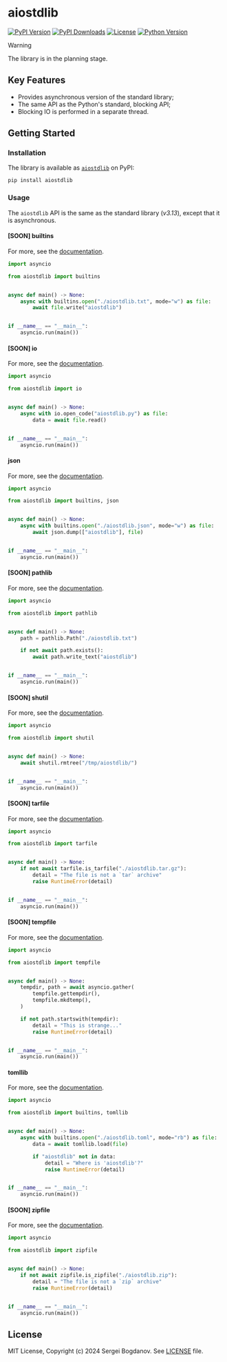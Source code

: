 # aiostdlib

[![PyPI Version][shields/pypi/version]][pypi/homepage]
[![PyPI Downloads][shields/pypi/downloads]][pypi/homepage]
[![License][shields/pypi/license]][github/license]
[![Python Version][shields/python/version]][pypi/homepage]

> [!WARNING]
> The library is in the planning stage.

## Key Features

* Provides asynchronous version of the standard library;
* The same API as the Python's standard, blocking API;
* Blocking IO is performed in a separate thread.

## Getting Started

### Installation

The library is available as [`aiostdlib`][pypi/homepage] on PyPI:

```shell
pip install aiostdlib
```

### Usage

The `aiostdlib` API is the same as the standard library (*v3.13*), except that it is asynchronous.

#### [SOON] builtins

For more, see the [documentation][github/docs/builtins].

```python
import asyncio

from aiostdlib import builtins


async def main() -> None:
    async with builtins.open("./aiostdlib.txt", mode="w") as file:
        await file.write("aiostdlib")


if __name__ == "__main__":
    asyncio.run(main())
```

#### [SOON] io

For more, see the [documentation][github/docs/io].

```python
import asyncio

from aiostdlib import io


async def main() -> None:
    async with io.open_code("aiostdlib.py") as file:
        data = await file.read()


if __name__ == "__main__":
    asyncio.run(main())
```

#### json

For more, see the [documentation][github/docs/json].

```python
import asyncio

from aiostdlib import builtins, json


async def main() -> None:
    async with builtins.open("./aiostdlib.json", mode="w") as file:
        await json.dump(["aiostdlib"], file)


if __name__ == "__main__":
    asyncio.run(main())
```

#### [SOON] pathlib

For more, see the [documentation][github/docs/pathlib].

```python
import asyncio

from aiostdlib import pathlib


async def main() -> None:
    path = pathlib.Path("./aiostdlib.txt")

    if not await path.exists():
        await path.write_text("aiostdlib")


if __name__ == "__main__":
    asyncio.run(main())
```

#### [SOON] shutil

For more, see the [documentation][github/docs/shutil].

```python
import asyncio

from aiostdlib import shutil


async def main() -> None:
    await shutil.rmtree("/tmp/aiostdlib/")


if __name__ == "__main__":
    asyncio.run(main())
```

#### [SOON] tarfile

For more, see the [documentation][github/docs/tarfile].

```python
import asyncio

from aiostdlib import tarfile


async def main() -> None:
    if not await tarfile.is_tarfile("./aiostdlib.tar.gz"):
        detail = "The file is not a `tar` archive"
        raise RuntimeError(detail)


if __name__ == "__main__":
    asyncio.run(main())
```

#### [SOON] tempfile

For more, see the [documentation][github/docs/tempfile].

```python
import asyncio

from aiostdlib import tempfile


async def main() -> None:
    tempdir, path = await asyncio.gather(
        tempfile.gettempdir(),
        tempfile.mkdtemp(),
    )

    if not path.startswith(tempdir):
        detail = "This is strange..."
        raise RuntimeError(detail)


if __name__ == "__main__":
    asyncio.run(main())
```

#### tomllib

For more, see the [documentation][github/docs/tomllib].

```python
import asyncio

from aiostdlib import builtins, tomllib


async def main() -> None:
    async with builtins.open("./aiostdlib.toml", mode="rb") as file:
        data = await tomllib.load(file)

        if "aiostdlib" not in data:
            detail = "Where is 'aiostdlib'?"
            raise RuntimeError(detail)


if __name__ == "__main__":
    asyncio.run(main())
```

#### [SOON] zipfile

For more, see the [documentation][github/docs/zipfile].

```python
import asyncio

from aiostdlib import zipfile


async def main() -> None:
    if not await zipfile.is_zipfile("./aiostdlib.zip"):
        detail = "The file is not a `zip` archive"
        raise RuntimeError(detail)


if __name__ == "__main__":
    asyncio.run(main())
```

## License

MIT License, Copyright (c) 2024 Sergei Bogdanov. See [LICENSE][github/license] file.

<!-- --- --- --- --- --- --- --- --- --- --- --- --- --- --- --- --- --- --- --- --- --- --- --- --- --- --- --- --- -->

[github/docs/builtins]: https://github.com/syubogdanov/aiostdlib/tree/main/docs/builtins.md
[github/docs/io]: https://github.com/syubogdanov/aiostdlib/tree/main/docs/io.md
[github/docs/json]: https://github.com/syubogdanov/aiostdlib/tree/main/docs/json.md
[github/docs/pathlib]: https://github.com/syubogdanov/aiostdlib/tree/main/docs/pathlib.md
[github/docs/shutil]: https://github.com/syubogdanov/aiostdlib/tree/main/docs/shutil.md
[github/docs/tarfile]: https://github.com/syubogdanov/aiostdlib/tree/main/docs/tarfile.md
[github/docs/tempfile]: https://github.com/syubogdanov/aiostdlib/tree/main/docs/tempfile.md
[github/docs/tomllib]: https://github.com/syubogdanov/aiostdlib/tree/main/docs/tomllib.md
[github/docs/zipfile]: https://github.com/syubogdanov/aiostdlib/tree/main/docs/zipfile.md
[github/license]: https://github.com/syubogdanov/aiostdlib/tree/main/LICENSE

[pypi/homepage]: https://pypi.org/project/aiostdlib/

[shields/pypi/downloads]: https://img.shields.io/pypi/dm/aiostdlib.svg?color=green
[shields/pypi/license]: https://img.shields.io/pypi/l/aiostdlib.svg?color=green
[shields/pypi/version]: https://img.shields.io/pypi/v/aiostdlib.svg?color=green
[shields/python/version]: https://img.shields.io/pypi/pyversions/aiostdlib.svg?color=green
